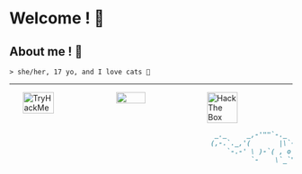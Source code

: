 # Welcome ! 💜

## About me ! 🐾
```
> she/her, 17 yo, and I love cats 💖
```

---

<div style="display : flex; width : 100%; padding-left : 1.5rem">
  <img style="width : 33%; height : auto;" src="https://tryhackme-badges.s3.amazonaws.com/n3k0girl.png" alt="TryHackMe">
  <img style="width : 32%; height : auto;" src="https://discord.c99.nl/widget/theme-3/210620200234647552.png">
  <img style="width : 33%; height : auto;" src="http://www.hackthebox.eu/badge/image/530691" alt="Hack The Box">
</div>

```markdown
                                                   _._     _,-'""`-._
                                                  (,-.`._,'(       |\`-/|
                                                      `-.-' \ )-`( , o o)
                                                            `-    \`_`"'-
```
